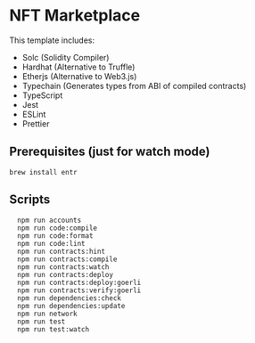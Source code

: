 # NFT Marketplace

This template includes:
* Solc (Solidity Compiler)
* Hardhat (Alternative to Truffle)
* Etherjs (Alternative to Web3.js)
* Typechain (Generates types from ABI of compiled contracts)
* TypeScript
* Jest
* ESLint
* Prettier


## Prerequisites (just for watch mode)
```shell
brew install entr
```

## Scripts

```shell
  npm run accounts
  npm run code:compile
  npm run code:format
  npm run code:lint
  npm run contracts:hint
  npm run contracts:compile
  npm run contracts:watch
  npm run contracts:deploy
  npm run contracts:deploy:goerli
  npm run contracts:verify:goerli
  npm run dependencies:check
  npm run dependencies:update
  npm run network
  npm run test
  npm run test:watch
```